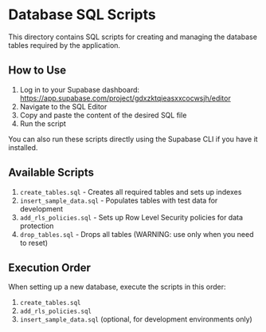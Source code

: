 
# Database SQL Scripts

This directory contains SQL scripts for creating and managing the database tables required by the application.

## How to Use

1. Log in to your Supabase dashboard: https://app.supabase.com/project/gdxzktqieasxxcocwsjh/editor
2. Navigate to the SQL Editor
3. Copy and paste the content of the desired SQL file
4. Run the script

You can also run these scripts directly using the Supabase CLI if you have it installed.

## Available Scripts

1. `create_tables.sql` - Creates all required tables and sets up indexes
2. `insert_sample_data.sql` - Populates tables with test data for development
3. `add_rls_policies.sql` - Sets up Row Level Security policies for data protection
4. `drop_tables.sql` - Drops all tables (WARNING: use only when you need to reset)

## Execution Order

When setting up a new database, execute the scripts in this order:
1. `create_tables.sql`
2. `add_rls_policies.sql`
3. `insert_sample_data.sql` (optional, for development environments only)

